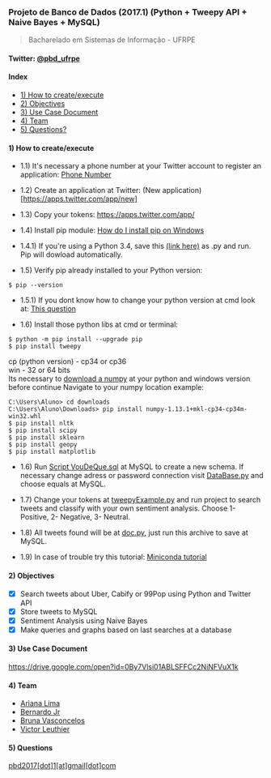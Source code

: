 ### Projeto de Banco de Dados (2017.1) (Python + Tweepy API + Naive Bayes + MySQL)
>Bacharelado em Sistemas de Informação - UFRPE <br>
#### Twitter: [@pbd_ufrpe](https://twitter.com/pbd_ufrpe)

#### Index
  * [1) How to create/execute](https://github.com/leuthier/pbd_ufrpe#1-how-to-createexecute)
  * [2) Objectives](https://github.com/leuthier/pbd_ufrpe#2-objectives)
  * [3) Use Case Document](https://github.com/leuthier/pbd_ufrpe#3-use-case-document)
  * [4) Team](https://github.com/leuthier/pbd_ufrpe#4-team)
  * [5) Questions?](https://github.com/leuthier/pbd_ufrpe#5-questions)

  
#### 1) How to create/execute
* 1.1) It's necessary a phone number at your Twitter account to register an application: [Phone Number](https://twitter.com/settings/add_phone?edit_phone=true)

* 1.2) Create an application at Twitter: (New application)[https://apps.twitter.com/app/new]

* 1.3) Copy your tokens: https://apps.twitter.com/app/

* 1.4) Install pip module: [How do I install pip on Windows](http://www.stackoverflow.com/questions/4750806/how-do-i-install-pip-on-windows)
* 1.4.1) If you're using a Python 3.4, save this [(link here)](https://bootstrap.pypa.io/get-pip.py) as .py and run. Pip will dowload automatically.

* 1.5) Verify pip already installed to your Python version:
```
$ pip --version
``` 
* 1.5.1) If you dont know how to change your python version at cmd look at: [This question](http://stackoverflow.com/questions/18058389/how-to-switch-between-python-2-7-to-python-3-from-command-line)

* 1.6) Install those python libs at cmd or terminal:
```
$ python -m pip install --upgrade pip
$ pip install tweepy
```
cp (python version) - cp34 or cp36<br>
win - 32 or 64 bits<br>
Its necessary to [download a numpy](https://pypi.python.org/pypi/numpy) at your python and windows version before continue
Navigate to your numpy location
example:
```
C:\Users\Aluno> cd downloads
C:\Users\Aluno\Downloads> pip install numpy-1.13.1+mkl-cp34-cp34m-win32.whl
$ pip install nltk
$ pip install scipy
$ pip install sklearn
$ pip install geopy
$ pip install matplotlib
``` 

* 1.6) Run [Script VouDeQue.sql](https://github.com/leuthier/pbd_ufrpe/blob/master/Script%20VouDeQue.sql) at MySQL to create a new schema. If necessary change adress or password connection visit [DataBase.py](https://github.com/leuthier/pbd_ufrpe/blob/master/persistencia/DataBase.py) and choose equals at MySQL.

* 1.7) Change your tokens at [tweepyExample.py](https://github.com/leuthier/pbd_ufrpe/blob/master/tweepyExample.py) and run project to search tweets and classify with your own sentiment analysis. Choose 1- Positive, 2- Negative, 3- Neutral.

* 1.8) All tweets found will be at [doc.py](https://github.com/leuthier/pbd_ufrpe/blob/master/doc.py), just run this archive to save at MySQL.

* 1.9) In case of trouble try this tutorial: [Miniconda tutorial](https://drive.google.com/open?id=1qobuMvhqyO0DCQH8Bu_lIpD8UM9RE0nEOc-LjvZDXEo)

#### 2) Objectives
- [x] Search tweets about Uber, Cabify or 99Pop using Python and Twitter API
- [x] Store tweets to MySQL
- [x] Sentiment Analysis using Naive Bayes
- [x] Make queries and graphs based on last searches at a database

#### 3) Use Case Document
https://drive.google.com/open?id=0By7Vlsi01ABLSFFCc2NiNFVuX1k

#### 4) Team
- [Ariana Lima](https://github.com/arianalima)<br>
- [Bernardo Jr](https://github.com/bernardojr123)<br>
- [Bruna Vasconcelos](https://github.com/brunapvasconcelos)<br>
- [Victor Leuthier](https://github.com/leuthier)<br>

#### 5) Questions
[pbd2017[dot]1[at]gmail[dot]com](mailto:pbd2017.1@gmail.com)

